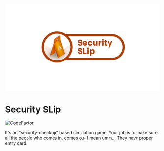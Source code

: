 <p align="center">
  <img width="756px" src="Assets/Resources/UI/SplashScreen/game_logo-03.png">
 </p>

# Security SLip
[![CodeFactor](https://www.codefactor.io/repository/github/andrioeffendi31/security-slip/badge)](https://www.codefactor.io/repository/github/andrioeffendi31/security-slip)

It's an "security-checkup" based simulation game. Your job is to make sure all the people who comes in, comes ou- I mean umm... They have proper entry card.
